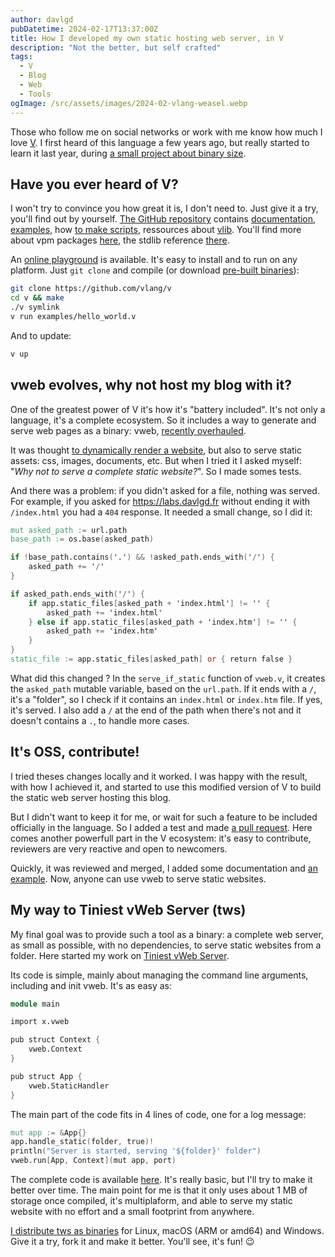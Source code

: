 ```yaml
---
author: davlgd
pubDatetime: 2024-02-17T13:37:00Z
title: How I developed my own static hosting web server, in V
description: "Not the better, but self crafted"
tags:
  - V
  - Blog
  - Web
  - Tools
ogImage: /src/assets/images/2024-02-vlang-weasel.webp
---
```


Those who follow me on social networks or work with me know how much I love [V](https://vlang.io/). I first heard of this language a few years ago, but really started to learn it last year, during [a small project about binary size](https://x.com/davlgd/status/1685757707213574146).

## Have you ever heard of V?

I won't try to convince you how great it is, I don't need to. Just give it a try, you'll find out by yourself. [The GitHub repository](https://vlang.io/) contains [documentation](https://github.com/vlang/v/blob/master/doc/docs.md), [examples](https://github.com/vlang/v/tree/master/examples), how [to make scripts](https://github.com/vlang/v/blob/master/doc/docs.md#cross-platform-shell-scripts-in-v), ressources about [vlib](https://github.com/vlang/v/tree/master/vlib). You'll find more about vpm packages [here](https://vpm.vlang.io/), the stdlib reference [there](https://modules.vlang.io/).

An [online playground](https://play.vlang.io/) is available. It's easy to install and to run on any platform. Just `git clone` and compile (or download [pre-built binaries](https://github.com/vlang/v/releases)):

```bash
git clone https://github.com/vlang/v
cd v && make
./v symlink
v run examples/hello_world.v
```

And to update:

```bash
v up
```

## vweb evolves, why not host my blog with it?

One of the greatest power of V it's how it's "battery included". It's not only a language, it's a complete ecosystem. So it includes a way to generate and serve web pages as a binary: vweb, [recently overhauled](https://twitter.com/v_language/status/1755135917956706487).

It was thought [to dynamically render a website](https://song.cleverapps.io/), but also to serve static assets: css, images, documents, etc. But when I tried it I asked myself: "_Why not to serve a complete static website?_". So I made somes tests.

And there was a problem: if you didn't asked for a file, nothing was served. For example, if you asked for https://labs.davlgd.fr without ending it with `/index.html` you had a `404` response. It needed a small change, so I did it:

```v
mut asked_path := url.path
base_path := os.base(asked_path)

if !base_path.contains('.') && !asked_path.ends_with('/') {
	asked_path += '/'
}

if asked_path.ends_with('/') {
	if app.static_files[asked_path + 'index.html'] != '' {
		asked_path += 'index.html'
	} else if app.static_files[asked_path + 'index.htm'] != '' {
		asked_path += 'index.htm'
	}
}
static_file := app.static_files[asked_path] or { return false }
```

What did this changed ? In the `serve_if_static` function of `vweb.v`, it creates the `asked_path` mutable variable, based on the `url.path`. If it ends with a `/`, it's a "folder", so I check if it contains an `index.html` or `index.htm` file. If yes, it's served. I also add a `/` at the end of the path when there's not and it doesn't contains a `.`, to handle more cases.

## It's OSS, contribute!

I tried theses changes locally and it worked. I was happy with the result, with how I achieved it, and started to use this modified version of V to build the static web server hosting this blog.

But I didn't want to keep it for me, or wait for such a feature to be included officially in the language. So I added a test and made [a pull request](https://github.com/vlang/v/pull/20784). Here comes another powerfull part in the V ecosystem: it's easy to contribute, reviewers are very reactive and open to newcomers.

Quickly, it was reviewed and merged, I added some documentation and [an example](https://github.com/vlang/v/tree/master/examples/vweb/static_website). Now, anyone can use vweb to serve static websites.

## My way to Tiniest vWeb Server (tws)

My final goal was to provide such a tool as a binary: a complete web server, as small as possible, with no dependencies, to serve static websites from a folder. Here started my work on [Tiniest vWeb Server](https://github.com/davlgd/tws).

Its code is simple, mainly about managing the command line arguments, including and init vweb. It's as easy as:

```v
module main

import x.vweb

pub struct Context {
	vweb.Context
}

pub struct App {
	vweb.StaticHandler
}
```

The main part of the code fits in 4 lines of code, one for a log message:

```v
mut app := &App{}
app.handle_static(folder, true)!
println("Server is started, serving '${folder}' folder")
vweb.run[App, Context](mut app, port)
```

The complete code is available [here](https://github.com/davlgd/tws/blob/main/src/tws.v). It's really basic, but I'll try to make it better over time. The main point for me is that it only uses about 1 MB of storage once compiled, it's multiplaform, and able to serve my static website with no effort and a small footprint from anywhere.

[I distribute tws as binaries](https://github.com/davlgd/tws/releases/) for Linux, macOS (ARM or amd64) and Windows. Give it a try, fork it and make it better. You'll see, it's fun! 😉
